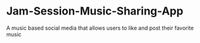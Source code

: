# Jam-Session-Music-Sharing-App
A music based social media that allows users to like and post their favorite music
